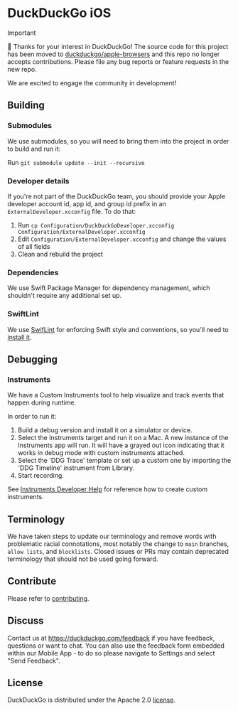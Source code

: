 # DuckDuckGo iOS

> [!IMPORTANT]  
> 👋 Thanks for your interest in DuckDuckGo! The source code for this project has been moved to [duckduckgo/apple-browsers](https://github.com/duckduckgo/apple-browsers) and this repo no longer accepts contributions.
> Please file any bug reports or feature requests in the new repo.

We are excited to engage the community in development!

## Building

### Submodules
We use submodules, so you will need to bring them into the project in order to build and run it:

Run `git submodule update --init --recursive`

### Developer details
If you're not part of the DuckDuckGo team, you should provide your Apple developer account id, app id, and group id prefix in an `ExternalDeveloper.xcconfig` file. To do that:

 1. Run `cp Configuration/DuckDuckGoDeveloper.xcconfig Configuration/ExternalDeveloper.xcconfig`
 2. Edit `Configuration/ExternalDeveloper.xcconfig` and change the values of all fields
 3. Clean and rebuild the project

### Dependencies
We use Swift Package Manager for dependency management, which shouldn't require any additional set up.

### SwiftLint
We use [SwifLint](https://github.com/realm/SwiftLint) for enforcing Swift style and conventions, so you'll need to [install it](https://github.com/realm/SwiftLint#installation).

## Debugging

### Instruments

We have a Custom Instruments tool to help visualize and track events that happen during runtime.

In order to run it:
1. Build a debug version and install it on a simulator or device.
2. Select the Instruments target and run it on a Mac. A new instance of the Instruments app will run. It will have a grayed out icon indicating that it works in debug mode with custom instruments attached.
3. Select the 'DDG Trace' template or set up a custom one by importing the 'DDG Timeline' instrument from Library.
4. Start recording.

See [Instruments Developer Help](https://help.apple.com/instruments/developer/mac/current/) for reference how to create custom instruments.

## Terminology

We have taken steps to update our terminology and remove words with problematic racial connotations, most notably the change to `main` branches, `allow lists`, and `blocklists`. Closed issues or PRs may contain deprecated terminology that should not be used going forward.

## Contribute

Please refer to [contributing](CONTRIBUTING.md).

## Discuss

Contact us at https://duckduckgo.com/feedback if you have feedback, questions or want to chat. You can also use the feedback form embedded within our Mobile App - to do so please navigate to Settings and select "Send Feedback".

## License
DuckDuckGo is distributed under the Apache 2.0 [license](https://github.com/duckduckgo/ios/blob/master/LICENSE.md).


